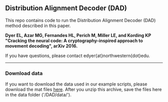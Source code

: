 ## Distribution Alignment Decoder (DAD)
This repo contains code to run the Distribution Alignment Decoder (DAD) method described in this paper.

__Dyer EL, Azar MG, Fernandes HL, Perich M, Miller LE, and Kording KP "Cracking the neural code: A cryptography-inspired approach to movement decoding", arXiv 2016.__

If you have questions, please contact edyer{at}northwestern{dot}edu.
___
### Download data
If you want to download the data used in our example scripts,
please download the mat files [here](https://dl.dropboxusercontent.com/u/1260288/Data/DAD-Data/Archive.zip).
After you unzip this archive, save the files here in the data folder ('/DAD/data/').

